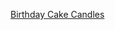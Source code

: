 [Birthday Cake Candles](https://www.hackerrank.com/challenges/birthday-cake-candles/problem?isFullScreen=true)